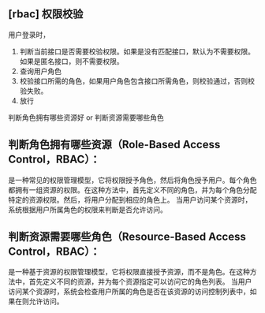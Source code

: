 ## [rbac] 权限校验

用户登录时，

1. 判断当前接口是否需要校验权限。如果是没有匹配接口，默认为不需要权限。如果是匿名接口，则不需要权限。
2. 查询用户角色
3. 校验接口所需的角色，如果用户角色包含接口所需角色，则校验通过，否则校验失败。
4. 放行

判断角色拥有哪些资源好 or 判断资源需要哪些角色

## 判断角色拥有哪些资源（Role-Based Access Control，RBAC）：

是一种常见的权限管理模型，它将权限授予角色，然后将角色授予用户。每个角色都拥有一组资源的权限。在这种方法中，首先定义不同的角色，并为每个角色分配特定的资源权限。然后，将用户分配到相应的角色上。
当用户访问某个资源时，系统根据用户所属角色的权限来判断是否允许访问。

## 判断资源需要哪些角色（Resource-Based Access Control，RBAC）：

是一种基于资源的权限管理模型，它将权限直接授予资源，而不是角色。在这种方法中，首先定义不同的资源，并为每个资源指定可以访问它的角色列表。
当用户访问某个资源时，系统会检查用户所属的角色是否在该资源的访问控制列表中，如果在则允许访问。
